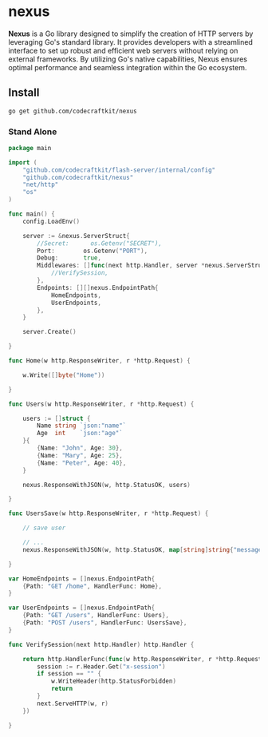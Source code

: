 # nexus

**Nexus** is a Go library designed to simplify the creation of HTTP servers by leveraging Go's standard library. It provides developers with a streamlined interface to set up robust and efficient web servers without relying on external frameworks. By utilizing Go's native capabilities, Nexus ensures optimal performance and seamless integration within the Go ecosystem.

## Install

```bash
go get github.com/codecraftkit/nexus
```

### Stand Alone

```go
package main

import (
	"github.com/codecraftkit/flash-server/internal/config"
	"github.com/codecraftkit/nexus"
	"net/http"
	"os"
)

func main() {
	config.LoadEnv()

	server := &nexus.ServerStruct{
		//Secret:      os.Getenv("SECRET"),
		Port:        os.Getenv("PORT"),
		Debug:       true,
		Middlewares: []func(next http.Handler, server *nexus.ServerStruct) http.Handler{
			//VerifySession,
		},
		Endpoints: [][]nexus.EndpointPath{
			HomeEndpoints,
			UserEndpoints,
		},
	}

	server.Create()

}

func Home(w http.ResponseWriter, r *http.Request) {

	w.Write([]byte("Home"))

}

func Users(w http.ResponseWriter, r *http.Request) {

	users := []struct {
		Name string `json:"name"`
		Age  int    `json:"age"`
	}{
		{Name: "John", Age: 30},
		{Name: "Mary", Age: 25},
		{Name: "Peter", Age: 40},
	}

	nexus.ResponseWithJSON(w, http.StatusOK, users)

}

func UsersSave(w http.ResponseWriter, r *http.Request) {

	// save user

	// ...
	nexus.ResponseWithJSON(w, http.StatusOK, map[string]string{"message": "User saved"})

}

var HomeEndpoints = []nexus.EndpointPath{
	{Path: "GET /home", HandlerFunc: Home},
}

var UserEndpoints = []nexus.EndpointPath{
	{Path: "GET /users", HandlerFunc: Users},
	{Path: "POST /users", HandlerFunc: UsersSave},
}

func VerifySession(next http.Handler) http.Handler {

	return http.HandlerFunc(func(w http.ResponseWriter, r *http.Request) {
		session := r.Header.Get("x-session")
		if session == "" {
			w.WriteHeader(http.StatusForbidden)
			return
		}
		next.ServeHTTP(w, r)
	})

}

```